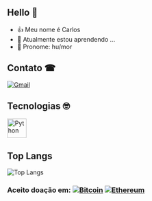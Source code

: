 ## Hello 👋

- 👍 Meu nome é Carlos
- 🌱 Atualmente estou aprendendo ...
- 🤣 Pronome: hu/mor

## Contato ☎
[![Gmail](https://img.shields.io/badge/Gmail-D14836?logo=gmail&logoColor=white)](mailto:768218@senacminas.edu.br)

## Tecnologias 🤓
<div>
  <img align="center" alt="Python" height="45" widht="60"
    src="https://raw.githubusercontent.com/marwin1991/profile-technology-icons/refs/heads/main/icons/python.png"
</div>


## Top Langs
![Top Langs](https://github-readme-stats.vercel.app/api/top-langs/?username=SenacCarlos&hide_progress=true)

### Aceito doação em: [![Bitcoin](https://img.shields.io/badge/Bitcoin-FF9900?logo=bitcoin&logoColor=white)](#) [![Ethereum](https://img.shields.io/badge/Ethereum-3C3C3D?logo=ethereum&logoColor=white)](#)


<!--
**SenacCarlos/SenacCarlos** is a ✨ _special_ ✨ repository because its `README.md` (this file) appears on your GitHub profile.

Here are some ideas to get you started:

- 🔭 I’m currently working on ...
- 🌱 I’m currently learning ...
- 👯 I’m looking to collaborate on ...
- 🤔 I’m looking for help with ...
- 💬 Ask me about ...
- 📫 How to reach me: ...
- 😄 Pronouns: ...
- ⚡ Fun fact: ...
-->
